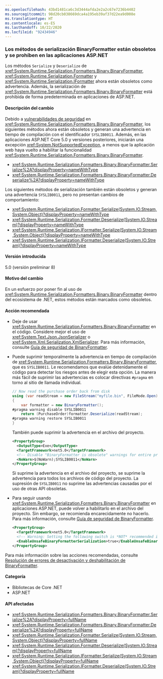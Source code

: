 ```yaml
---
ms.openlocfilehash: 43bd1481ca6c3d3444afda2e2a2c67e7236b4402
ms.sourcegitcommit: 98d20cb038669dca4a195eb39af37d22ea9d008e
ms.translationtype: HT
ms.contentlocale: es-ES
ms.lasthandoff: 10/22/2020
ms.locfileid: "92434946"
---
```

### <a name="binaryformatter-serialization-methods-are-obsolete-and-prohibited-in-aspnet-apps"></a>Los métodos de serialización BinaryFormatter están obsoletos y se prohíben en las aplicaciones ASP.NET

Los métodos `Serialize` y `Deserialize` de <xref:System.Runtime.Serialization.Formatters.Binary.BinaryFormatter>, <xref:System.Runtime.Serialization.Formatter> y <xref:System.Runtime.Serialization.IFormatter> ahora están obsoletos como advertencia. Además, la serialización de <xref:System.Runtime.Serialization.Formatters.Binary.BinaryFormatter> está prohibida de forma predeterminada en aplicaciones de ASP.NET.

#### <a name="change-description"></a>Descripción del cambio

Debido a [vulnerabilidades de seguridad](../../../../docs/standard/serialization/binaryformatter-security-guide.md#binaryformatter-security-vulnerabilities) en <xref:System.Runtime.Serialization.Formatters.Binary.BinaryFormatter>, los siguientes métodos ahora están obsoletos y generan una advertencia en tiempo de compilación con el identificador `SYSLIB0011`. Además, en las aplicaciones ASP.NET Core 5.0 y versiones posteriores, iniciarán una excepción <xref:System.NotSupportedException>, a menos que la aplicación web haya vuelto a habilitar la funcionalidad <xref:System.Runtime.Serialization.Formatters.Binary.BinaryFormatter>.

- <xref:System.Runtime.Serialization.Formatters.Binary.BinaryFormatter.Serialize%2A?displayProperty=nameWithType>
- <xref:System.Runtime.Serialization.Formatters.Binary.BinaryFormatter.Deserialize%2A?displayProperty=nameWithType>

Los siguientes métodos de serialización también están obsoletos y generan una advertencia `SYSLIB0011`, pero no presentan cambios de comportamiento:

- <xref:System.Runtime.Serialization.Formatter.Serialize(System.IO.Stream,System.Object)?displayProperty=nameWithType>
- <xref:System.Runtime.Serialization.Formatter.Deserialize(System.IO.Stream)?displayProperty=nameWithType>
- <xref:System.Runtime.Serialization.IFormatter.Serialize(System.IO.Stream,System.Object)?displayProperty=nameWithType>
- <xref:System.Runtime.Serialization.IFormatter.Deserialize(System.IO.Stream)?displayProperty=nameWithType>

#### <a name="version-introduced"></a>Versión introducida

5.0 (versión preliminar 8)

#### <a name="reason-for-change"></a>Motivo del cambio

En un esfuerzo por poner fin al uso de <xref:System.Runtime.Serialization.Formatters.Binary.BinaryFormatter> dentro del ecosistema de .NET, estos métodos están marcados como obsoletos.

#### <a name="recommended-action"></a>Acción recomendada

- Deje de usar <xref:System.Runtime.Serialization.Formatters.Binary.BinaryFormatter> en el código. Considere mejor el uso de <xref:System.Text.Json.JsonSerializer> o <xref:System.Xml.Serialization.XmlSerializer>. Para más información, consulte [Guía de seguridad de BinaryFormatter](../../../../docs/standard/serialization/binaryformatter-security-guide.md).

- Puede suprimir temporalmente la advertencia en tiempo de compilación de <xref:System.Runtime.Serialization.Formatters.Binary.BinaryFormatter>, que es `SYSLIB0011`. Le recomendamos que evalúe detenidamente el código para detectar los riesgos antes de elegir esta opción. La manera más fácil de suprimir las advertencias es colocar directivas `#pragma` en torno al sitio de llamada individual.

  ```csharp
  // Now read the purchase order back from disk
  using (var readStream = new FileStream("myfile.bin", FileMode.Open))
  {
      var formatter = new BinaryFormatter();
  #pragma warning disable SYSLIB0011
      return (PurchaseOrder)formatter.Deserialize(readStream);
  #pragma warning restore SYSLIB0011
  }
  ```

  También puede suprimir la advertencia en el archivo del proyecto.

  ```xml
  <PropertyGroup>
    <OutputType>Exe</OutputType>
    <TargetFramework>net5.0</TargetFramework>
    <!-- Disable "BinaryFormatter is obsolete" warnings for entire project -->
    <NoWarn>$(NoWarn);SYSLIB0011</NoWarn>
  </PropertyGroup>
  ```

  Si suprime la advertencia en el archivo del proyecto, se suprime la advertencia para todos los archivos de código del proyecto. La supresión de `SYSLIB0011` no suprime las advertencias causadas por el uso de otras API obsoletas.

- Para seguir usando <xref:System.Runtime.Serialization.Formatters.Binary.BinaryFormatter> en aplicaciones ASP.NET, puede volver a habilitarlo en el archivo del proyecto. Sin embargo, se recomienda encarecidamente no hacerlo. Para más información, consulte [Guía de seguridad de BinaryFormatter](../../../../docs/standard/serialization/binaryformatter-security-guide.md).

  ```xml
  <PropertyGroup>
    <TargetFramework>net5.0</TargetFramework>
    <!-- Warning: Setting the following switch is *NOT* recommended in web apps. -->
    <EnableUnsafeBinaryFormatterSerialization>true</EnableUnsafeBinaryFormatterSerialization>
  </PropertyGroup>
  ```

Para más información sobre las acciones recomendadas, consulte [Resolución de errores de desactivación y deshabilitación de BinaryFormatter](https://aka.ms/binaryformatter).

#### <a name="category"></a>Categoría

- Bibliotecas de Core .NET
- ASP.NET

#### <a name="affected-apis"></a>API afectadas

- <xref:System.Runtime.Serialization.Formatters.Binary.BinaryFormatter.Serialize%2A?displayProperty=fullName>
- <xref:System.Runtime.Serialization.Formatters.Binary.BinaryFormatter.Deserialize%2A?displayProperty=fullName>
- <xref:System.Runtime.Serialization.Formatter.Serialize(System.IO.Stream,System.Object)?displayProperty=fullName>
- <xref:System.Runtime.Serialization.Formatter.Deserialize(System.IO.Stream)?displayProperty=fullName>
- <xref:System.Runtime.Serialization.IFormatter.Serialize(System.IO.Stream,System.Object)?displayProperty=fullName>
- <xref:System.Runtime.Serialization.IFormatter.Deserialize(System.IO.Stream)?displayProperty=fullName>

<!--

#### Affected APIs

- `Overload:System.Runtime.Serialization.Formatters.Binary.BinaryFormatter.Serialize`
- `Overload:System.Runtime.Serialization.Formatters.Binary.BinaryFormatter.Deserialize`
- `M:System.Runtime.Serialization.Formatter.Serialize(System.IO.Stream,System.Object)`
- `M:System.Runtime.Serialization.Formatter.Deserialize(System.IO.Stream)`
- `M:System.Runtime.Serialization.IFormatter.Serialize(System.IO.Stream,System.Object)`
- `M:System.Runtime.Serialization.IFormatter.Deserialize(System.IO.Stream)`

-->
